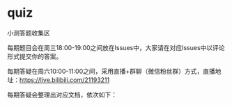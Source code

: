 # quiz
小测答题收集区

每期题目会在周三18:00-19:00之间放在Issues中，大家请在对应Issues中以评论形式提交你的答案。

每期答疑在周六10:00-11:00之间，采用直播+群聊（微信粉丝群）方式，直播地址：https://live.bilibili.com/21193211

每期答疑会整理出对应文档，依次如下：


